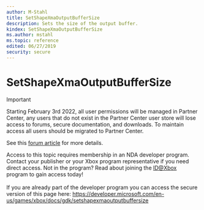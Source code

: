 ```yaml
---
author: M-Stahl
title: SetShapeXmaOutputBufferSize
description: Sets the size of the output buffer.
kindex: SetShapeXmaOutputBufferSize
ms.author: mstahl
ms.topic: reference
edited: 06/27/2019
security: secure
---
```


# SetShapeXmaOutputBufferSize
> [!IMPORTANT]
> Starting February 3rd 2022, all user permissions will be managed in Partner Center, any users that do not exist in the Partner Center user store will lose access to forums, secure documentation, and downloads. To maintain access all users should be migrated to Partner Center. <p></p>See this <a href="https://forums.xboxlive.com/articles/132187/breaking-change-user-access-for-forums-secure-docu.html">forum article</a> for more details.  

 Access to this topic requires membership in an NDA developer program. Contact your publisher or your Xbox program representative if you need direct access. Not in the program? Read about joining the <a href="https://www.xbox.com/Developers/id">ID@Xbox</a> program to gain access today!  <br/><br/>If you are already part of the developer program you can access the secure version of this page here: <a target="_blank" href="https://developer.microsoft.com/en-us/games/xbox/docs/gdk/setshapexmaoutputbuffersize">https://developer.microsoft.com/en-us/games/xbox/docs/gdk/setshapexmaoutputbuffersize</a>